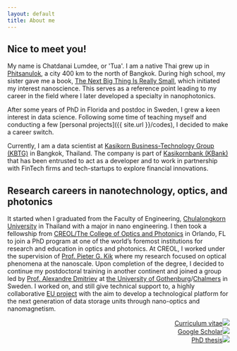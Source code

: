 ```yaml
---
layout: default
title: About me
---
```


## Nice to meet you!
<!-- <img src="HalfMara.jpg" style="float:right;width:140px;" hspace="10"> -->
My name is Chatdanai Lumdee, or 'Tua'. I am a native Thai grew up in [Phitsanulok](https://www.google.com/maps/place/Phitsanulok,+Nai+Mueang,+Mueang+Phitsanulok+District,+Phitsanulok+65000,+Thailand/@11.8104278,100.9371339,5.71z/data=!4m5!3m4!1s0x30df97e77e746631:0x371aaafbdf6cd038!8m2!3d16.8211238!4d100.2658516), a city 400 km to the north of Bangkok. During high school, my sister gave me a book, [The Next Big Thing Is Really Small](https://www.amazon.com/Next-Thing-Really-Small-Nanotechnology/dp/1400046890), which initiated my interest nanoscience. This serves as a reference point leading to my career in the field where I later developed a specialty in nanophotonics.

After some years of PhD in Florida and postdoc in Sweden, I grew a keen interest in data science. Following some time of teaching myself and conducting a few [personal projects]({{ site.url }}/codes), I decided to make a career switch.

Currently, I am a data scientist at [Kasikorn Business-Technology Group (KBTG)](http://www.kbtg.tech/en) in Bangkok, Thailand. The company is part of [Kasikornbank (KBank)](https://en.wikipedia.org/wiki/Kasikornbank) that has been entrusted to act as a developer and to work in partnership with FinTech firms and tech-startups to explore financial innovations.


## Research careers in nanotechnology, optics, and photonics
It started when I graduated from the Faculty of Engineering, [Chulalongkorn University](http://www.chula.ac.th/en/) in Thailand with a major in nano engineering. I then took a fellowship from [CREOL/The College of Optics and Photonics](http://www.creol.ucf.edu/) in Orlando, FL to join a PhD program at one of the world’s foremost institutions for research and education in optics and photonics. At CREOL, I worked under the supervision of [Prof. Pieter G. Kik](http://kik.creol.ucf.edu/) where my research focused on optical phenomena at the nanoscale. Upon completion of the degree, I decided to continue my postdoctoral training in another continent and joined a group led by [Prof. Alexandre Dmitriev](https://scholar.google.com/citations?user=uFM2fgcAAAAJ) at [the University of Gothenburg](http://www.gu.se/english)/[Chalmers](http://www.chalmers.se/en/Pages/default.aspx) in Sweden. I worked on, and still give technical support to, a highly collaborative [EU project](http://www.physics.gu.se/english/research/femtoterabyte) with the aim to develop a technological platform for the next generation of data storage units through nano-optics and nanomagnetism.

<div align="right">
    <a href="C Lumdee, CV.pdf">Curriculum vitae<img class='image-icon' src='{{ site.url }}/assets/img/icons/letter.svg'></a><br>
    <a href="https://scholar.google.se/citations?user=TmGkgT4AAAAJ&hl=en">Google Scholar<img class='image-icon' src='{{ site.url }}/assets/img/icons/google.svg'></a><br>
    <a href="Thesis_Nanoscale Control of Gap-plasmon Enhanced Optical Processes.pdf">PhD thesis<img class='image-icon' src='{{ site.url }}/assets/img/icons/book.svg'></a><br>
</div>

